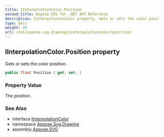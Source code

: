 ```yaml
---
title: IInterpolationColor.Position
second_title: Aspose.SVG for .NET API Reference
description: IInterpolationColor property. Gets or sets the color position
type: docs
weight: 20
url: /net/aspose.svg.drawing/iinterpolationcolor/position/
---
```

## IInterpolationColor.Position property

Gets or sets the color position.

```csharp
public float Position { get; set; }
```

### Property Value

The position.

### See Also

* interface [IInterpolationColor](../)
* namespace [Aspose.Svg.Drawing](../../../aspose.svg.drawing/)
* assembly [Aspose.SVG](../../../)
